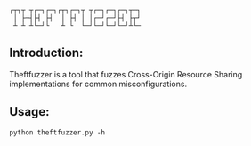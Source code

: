 ```
┌┬┐┬ ┬┌─┐┌─┐┌┬┐┌─┐┬ ┬┌─┐┌─┐┌─┐┬─┐
 │ ├─┤├┤ ├┤  │ ├┤ │ │┌─┘┌─┘├┤ ├┬┘
 ┴ ┴ ┴└─┘└   ┴ └  └─┘└─┘└─┘└─┘┴└─
```
## Introduction:
Theftfuzzer is a tool that fuzzes Cross-Origin Resource Sharing implementations 
for common misconfigurations.

## Usage:
`python theftfuzzer.py -h`

